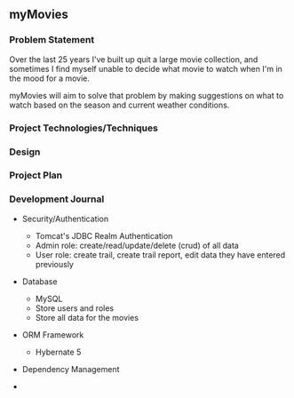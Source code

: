 ## myMovies
### Problem Statement
Over the last 25 years I've built up quit a large movie collection, and sometimes I find myself unable to decide what movie to watch when I'm in the mood for a movie.

myMovies will aim to solve that problem by making suggestions on what to watch based on the season and current weather conditions.

### Project Technologies/Techniques


### Design

### Project Plan

### Development Journal
* Security/Authentication
	* Tomcat's JDBC Realm Authentication
	* Admin role: create/read/update/delete (crud) of all data
	* User role: create trail, create trail report, edit data they have entered previously


* Database
	* MySQL
	* Store users and roles
	* Store all data for the movies

* ORM Framework
	* Hybernate 5

* Dependency Management

* 